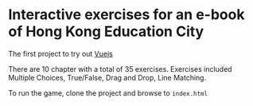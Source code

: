 Interactive exercises for an e-book of Hong Kong Education City
===============
The first project to try out [Vuejs](http://vuejs.org/)

There are 10 chapter with a total of 35 exercises. Exercises included Multiple Choices, True/False, Drag and Drop, Line Matching.

To run the game, clone the project and browse to `index.html`